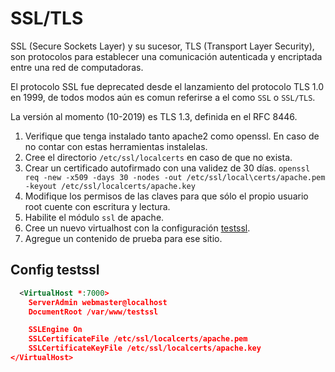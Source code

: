 # SSL/TLS

SSL (Secure Sockets Layer) y su sucesor, TLS (Transport Layer Security), son protocolos para establecer una comunicación autenticada y encriptada entre una red de computadoras.

El protocolo SSL fue deprecated desde el lanzamiento del protocolo TLS 1.0 en 1999, de todos modos aún es comun referirse a el como `SSL` o `SSL/TLS`.

La versión al momento (10-2019) es TLS 1.3, definida en el RFC 8446.

1. Verifique que tenga instalado tanto apache2 como openssl. En caso de no contar con estas herramientas instalelas.
2. Cree el directorio `/etc/ssl/localcerts` en caso de que no exista.
3. Crear un certificado autofirmado con una validez de 30 días.
  `openssl req -new -x509 -days 30 -nodes -out /etc/ssl/local\certs/apache.pem -keyout /etc/ssl/localcerts/apache.key`
4. Modifique los permisos de las claves para que sólo el propio usuario root cuente con escritura y lectura.
5. Habilite el módulo `ssl` de apache.
6. Cree un nuevo virtualhost con la configuración [testssl](#Config-testssl).
7. Agregue un contenido de prueba para ese sitio.

## Config testssl

```xml
  <VirtualHost *:7000>
    ServerAdmin webmaster@localhost
    DocumentRoot /var/www/testssl

    SSLEngine On
    SSLCertificateFile /etc/ssl/localcerts/apache.pem
    SSLCertificateKeyFile /etc/ssl/localcerts/apache.key
</VirtualHost>
```
